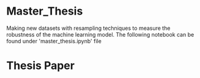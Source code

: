 # Master_Thesis
Making new datasets with resampling techniques to measure the robustness of the machine learning model. The following notebook can be found under 'master_thesis.ipynb' file

# Thesis Paper
<a href="pdfs/LEE-MINWOO-i6127619-IB.IMBI-THESIS.pdf" class="image fit"><img src="images/marr_pic.jpg" alt=""></a>



